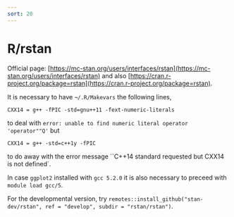 ```yaml
---
sort: 20
---
```


# R/rstan

Official page: [https://mc-stan.org/users/interfaces/rstan](https://mc-stan.org/users/interfaces/rstan) and also [https://cran.r-project.org/package=rstan](https://cran.r-project.org/package=rstan).

It is necessary to have `¬/.R/Makevars` the following lines,

```
CXX14 = g++ -fPIC -std=gnu++11 -fext-numeric-literals
```

to deal with `error: unable to find numeric literal operator 'operator""Q'` but

```
CXX14 = g++ -std=c++1y -fPIC
```

to do away with the error message ``C++14 standard requested but CXX14 is not defined`.

In case `ggplot2` installed with `gcc 5.2.0` it is also necessary to preceed with `module load gcc/5`.

For the developmental version, try `remotes::install_github("stan-dev/rstan", ref = "develop", subdir = "rstan/rstan")`.
